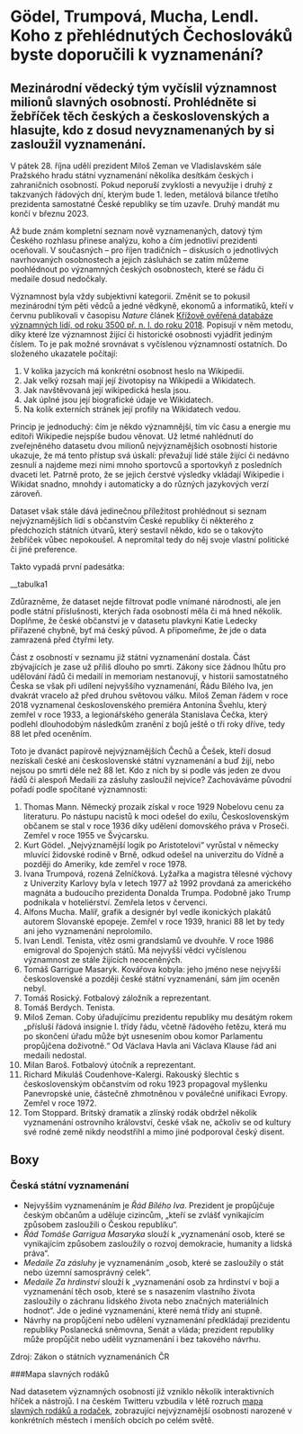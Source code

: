 # Gödel, Trumpová, Mucha, Lendl. Koho z přehlédnutých Čechoslováků byste doporučili k vyznamenání?

## Mezinárodní vědecký tým vyčíslil významnost milionů slavných osobností. Prohlédněte si žebříček těch českých a československých a hlasujte, kdo z dosud nevyznamenaných by si zasloužil vyznamenání.

V pátek 28. října udělí prezident Miloš Zeman ve Vladislavském sále Pražského hradu státní vyznamenání několika desítkám českých i zahraničních osobností. Pokud neporuší zvyklosti a nevyužije i druhý z takzvaných řádových dní, kterým bude 1. leden, metálová bilance třetího prezidenta samostatné České republiky se tím uzavře. Druhý mandát mu končí v březnu 2023.



Až bude znám kompletní seznam nově vyznamenaných, datový tým Českého rozhlasu přinese analýzu, koho a čím jednotliví prezidenti oceňovali. V současných – pro říjen tradičních – diskusích o jednotlivých navrhovaných osobnostech a jejich zásluhách se zatím můžeme poohlédnout po významných českých osobnostech, které se řádu či medaile dosud nedočkaly.



Významnost byla vždy subjektivní kategorií. Změnit se to pokusil mezinárodní tým pěti vědců a jedné vědkyně, ekonomů a informatiků, kteří v červnu publikovali v časopisu _Nature_ článek [Křížově ověřená databáze významných lidí, od roku 3500 př. n. l. do roku 2018](https://www.nature.com/articles/s41597-022-01369-4). Popisují v něm metodu, díky které lze významnost žijící či historické osobnosti vyjádřit jediným číslem. To je pak možné srovnávat s vyčíslenou významností ostatních. Do složeného ukazatele počítají:

1.  V kolika jazycích má konkrétní osobnost heslo na Wikipedii.
2.  Jak velký rozsah mají její životopisy na Wikipedii a Wikidatech.
3.  Jak navštěvovaná její wikipedická hesla jsou.
4.  Jak úplné jsou její biografické údaje ve Wikidatech.
5.  Na kolik externích stránek její profily na Wikidatech vedou.

Princip je jednoduchý: čím je někdo významnější, tím víc času a energie mu editoři Wikipedie nejspíše budou věnovat. Už letmé nahlédnutí do zveřejněného datasetu dvou milionů nejvýznamějších osobností historie ukazuje, že má tento přístup svá úskalí: převažují lidé stále žijící či nedávno zesnulí a najdeme mezi nimi mnoho sportovců a sportovkyň z posledních dvaceti let. Patrně proto, že se jejich čerstvé výsledky vkládají Wikipedie i Wikidat snadno, mnohdy i automaticky a do různých jazykových verzí zároveň.



Dataset však stále dává jedinečnou příležitost prohlédnout si seznam nejvýznamějších lidí s občanstvím České republiky či některého z předchozích státních útvarů, který sestavil někdo, kdo se o takovýto žebříček vůbec nepokoušel. A nepromítal tedy do něj svoje vlastní politické či jiné preference.



Takto vypadá první padesátka:



__tabulka1



Zdůrazněme, že dataset nejde filtrovat podle vnímané národnosti, ale jen podle státní příslušnosti, kterých řada osobností měla či má hned několik. Doplňme, že české občanství je v datasetu plavkyni Katie Ledecky přiřazené chybně, byť má český původ. A připomeňme, že jde o data zamrazená před čtyřmi lety.



Část z osobností v seznamu již státní vyznamenání dostala. Část zbývajících je zase už příliš dlouho po smrti. Zákony sice žádnou lhůtu pro udělování řádů či medailí in memoriam nestanovují, v historii samostatného Česka se však při udílení nejvyššího vyznamenání, Řádu Bílého lva, jen dvakrát vracelo až před druhou světovou válku. Miloš Zeman řádem v roce 2018 vyznamenal československého premiéra Antonína Švehlu, který zemřel v roce 1933, a legionářského generála Stanislava Čečka, který podlehl dlouhodobým následkům zranění z bojů ještě o tři roky dříve, tedy 88 let před oceněním.



Toto je dvanáct papírově nejvýznamějších Čechů a Češek, kteří dosud nezískali české ani československé státní vyznamenání a buď žijí, nebo nejsou po smrti déle než 88 let. Kdo z nich by si podle vás jeden ze dvou řádů či alespoň Medaili za zásluhy zasloužil nejvíce? Zachováváme původní pořadí podle spočítané významnosti:

1.  Thomas Mann. Německý prozaik získal v roce 1929 Nobelovu cenu za literaturu. Po nástupu nacistů k moci odešel do exilu, Československým občanem se stal v roce 1936 díky udělení domovského práva v Proseči. Zemřel v roce 1955 ve Švýcarsku.
2.  Kurt Gödel. „Nejvýznamější logik po Aristotelovi“ vyrůstal v německy mluvící židovské rodině v Brně, odkud odešel na univerzitu do Vídně a později do Ameriky, kde zemřel v roce 1978.
3. Ivana Trumpová, rozená Zelníčková. Lyžařka a magistra tělesné výchovy z Univerzity Karlovy byla v letech 1977 až 1992 provdaná za amerického magnáta a budoucího prezidenta Donalda Trumpa. Podobně jako Trump podnikala v hoteliérství. Zemřela letos v červenci.
4. Alfons Mucha. Malíř, grafik a designér byl vedle ikonických plakátů autorem Slovanské epopeje. Zemřel v roce 1939, hranici 88 let by tedy ani jeho vyznamenání neprolomilo.
5. Ivan Lendl. Tenista, vítěz osmi grandslamů ve dvouhře. V roce 1986 emigroval do Spojených států. Má nejvyšší vědci vyčíslenou významnost ze stále žijících neoceněných.
6. Tomáš Garrigue Masaryk. Kovářova kobyla: jeho jméno nese nejvyšší československé a později české státní vyznamenání, sám jím oceněn nebyl.
7. Tomáš Rosický. Fotbalový záložník a reprezentant.
8. Tomáš Berdych. Tenista.
9. Miloš Zeman. Coby úřadujícímu prezidentu republiky mu desátým rokem „přísluší řádová insignie I. třídy řádu, včetně řádového řetězu, která mu po skončení úřadu může být usnesením obou komor Parlamentu propůjčena doživotně.“ Od Václava Havla ani Václava Klause řád ani medaili nedostal.
10. Milan Baroš. Fotbalový útočník a reprezentant.
11. Richard Mikuláš Coudenhove-Kalergi. Rakouský šlechtic s československým občanstvím od roku 1923 propagoval myšlenku Panevropské unie, částečně zhmotněnou v poválečné unifikaci Evropy. Zemřel v roce 1972.
12. Tom Stoppard. Britský dramatik a zlínský rodák obdržel několik vyznamenání ostrovního království, české však ne, ačkoliv se od kultury své rodné země nikdy neodstřihl a mimo jiné podporoval český disent.

## Boxy

### Česká státní vyznamenání

- Nejvyšším vyznamenáním je *Řád Bílého lva*. Prezident je propůjčuje českým občanům a uděluje cizincům, „kteří se zvlášť vynikajícím způsobem zasloužili o Českou republiku“.
- *Řád Tomáše Garrigua Masaryka* slouží k „vyznamenání osob, které se vynikajícím způsobem zasloužily o rozvoj demokracie, humanity a lidská práva“.
- *Medaile Za zásluhy* je vyznamenáním „osob, které se zasloužily o stát nebo územní samosprávný celek“.
- *Medaile Za hrdinství* slouží k „vyznamenání osob za hrdinství v boji a vyznamenání těch osob, které se s nasazením vlastního života zasloužily o záchranu lidského života nebo značných materiálních hodnot“. Jde o jediné vyznamenání, které nemá třídy ani stupně.
- Návrhy na propůjčení nebo udělení vyznamenání předkládají prezidentu republiky Poslanecká sněmovna, Senát a vláda; prezident republiky může propůjčit nebo udělit vyznamenání i bez takového návrhu.

Zdroj: Zákon o státních vyznamenáních ČR

###Mapa slavných rodáků

Nad datasetem významných osobností již vzniklo několik interaktivních hříček a nástrojů. I na českém Twitteru vzbudila v létě rozruch [mapa slavných rodáků a rodaček](https://tjukanovt.github.io/notable-people), zobrazující nejvýznamější osobnosti narozené v konkrétních městech i menších obcích po celém světě.